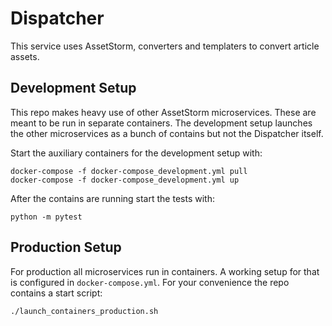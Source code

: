 # Dispatcher
This service uses AssetStorm, converters and templaters 
to convert article assets.

## Development Setup
This repo makes heavy use of other AssetStorm microservices.
These are meant to be run in separate containers. The
development setup launches the other microservices as a bunch
of contains but not the Dispatcher itself.

Start the auxiliary containers for the development setup with:
```shell script
docker-compose -f docker-compose_development.yml pull
docker-compose -f docker-compose_development.yml up
``` 

After the contains are running start the tests with:
```shell script
python -m pytest
```

## Production Setup
For production all microservices run in containers. A working 
setup for that is configured in `docker-compose.yml`. For your 
convenience the repo contains a start script:
```shell script
./launch_containers_production.sh
``` 